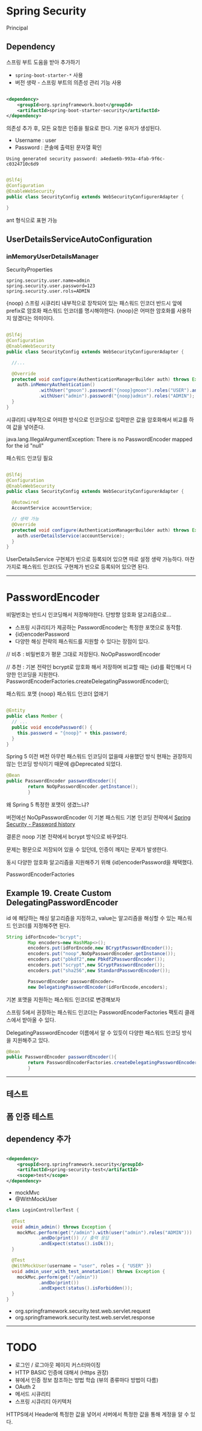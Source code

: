 # Spring Security

Principal

## Dependency

스프링 부트 도움을 받아 추가하기

- `spring-boot-starter-*` 사용
- 버전 생략 - 스프링 부트의 의존성 관리 기능 사용

```xml

<dependency>
    <groupId>org.springframework.boot</groupId>
    <artifactId>spring-boot-starter-security</artifactId>
</dependency>
```

의존성 추가 후, 모든 요청은 인증을 필요로 한다. 기본 유저가 생성된다.

- Username : user
- Password : 콘솔에 출력된 문자열 확인

```text
Using generated security password: a4edae6b-993a-4fab-9f6c-c0324710c6d9
```

```java

@Slf4j
@Configuration
@EnableWebSecurity
public class SecurityConfig extends WebSecurityConfigurerAdapter {

}
```

ant 형식으로 표현 가능

## UserDetailsServiceAutoConfiguration

### inMemoryUserDetailsManager

SecurityProperties

```text
spring.security.user.name=admin
spring.security.user.password=123
spring.security.user.rols=ADMIN
```

{noop} 스프링 시큐리티 내부적으로 장착되어 있는 패스워드 인코더 반드시 앞에 prefix로 암호화 패스워드 인코더를 명시해야한다.
{noop}은 어떠한 암호화를 사용하지 않겠다는 의미이다.

```java

@Slf4j
@Configuration
@EnableWebSecurity
public class SecurityConfig extends WebSecurityConfigurerAdapter {

  //...

  @Override
  protected void configure(AuthenticationManagerBuilder auth) throws Exception {
    auth.inMemoryAuthentication()
            .withUser("gmoon").password("{noop}gmoon").roles("USER").and()
            .withUser("admin").password("{noop}admin").roles("ADMIN");
  }
}
```

시큐리티 내부적으로 어떠한 방식으로 인코딩으로 입력받은 값을 암호화해서 비교를 하여 값을 넣어준다.

java.lang.IllegalArgumentException: There is no PasswordEncoder mapped for the
id "null"

패스워드 인코딩 필요

```java

@Slf4j
@Configuration
@EnableWebSecurity
public class SecurityConfig extends WebSecurityConfigurerAdapter {

  @Autowired
  AccountService accountService;

  // 생략 가능
  @Override
  protected void configure(AuthenticationManagerBuilder auth) throws Exception {
    auth.userDetailsService(accountService);
  }
}
```

UserDetailsService 구현체가 빈으로 등록되어 있으면 따로 설정 생략 가능하다. 마찬가지로 패스워드 인코더도 구현체가 빈으로
등록되어 있으면 된다.

---

# PasswordEncoder

비밀번호는 반드시 인코딩해서 저장해야한다. 단방향 암호화 알고리즘으로...

- 스프링 시큐리티가 제공하는 PasswordEncoder는 특정한 포맷으로 동작함.
- {id}encoderPassword
- 다양한 해싱 전략의 패스워드를 지원할 수 있다는 장점이 있다.

// 비추 : 비밀번호가 평문 그대로 저장된다. NoOpPasswordEncoder

// 추천 : 기본 전략인 bcrypt로 암호화 해서 저장하며 비교할 때는 {id}를 확인해서 다양한 인코딩을 지원한다.
PasswordEncoderFactories.createDelegatingPasswordEncoder();

패스워드 포맷 {noop} 패스워드 인코더 없애기

```java

@Entity
public class Member {
  // ...
  public void encodePassword() {
    this.password = "{noop}" + this.password;
  }
}
```

Spring 5 이전 버전 아무런 패스워드 인코딩이 없을때 사용했던 방식 현재는 권장하지 않는 인코딩 방식이기 때문에 @Deprecated
되었다.

```java
@Bean
public PasswordEncoder passwordEncoder(){
        return NoOpPasswordEncoder.getInstance();
        }
```

왜 Spring 5 특정한 포맷이 생겼느냐?

버전에선 NoOpPasswordEncoder 이 기본 패스워드 기본 인코딩 전략에서
[Spring Security - Password history](https://docs.spring.io/spring-security/site/docs/current/reference/html5/#authentication-password-storage-history)

결론은 noop 기본 전략에서 bcrypt 방식으로 바꾸었다.

문제는 평문으로 저장되어 있을 수 있던데, 인증이 깨지는 문제가 발생한다.

동시 다양한 암호화 알고리즘을 지원해주기 위해 {id}encoderPassword을 채택했다.

PasswordEncoderFactories

## Example 19. Create Custom DelegatingPasswordEncoder

id 에 해당하는 해싱 알고리즘을 지정하고, value는 알고리즘을 해싱할 수 있는 패스워드 인코더를 지정해주면 된다.

```java
String idForEncode="bcrypt";
        Map encoders=new HashMap<>();
        encoders.put(idForEncode,new BCryptPasswordEncoder());
        encoders.put("noop",NoOpPasswordEncoder.getInstance());
        encoders.put("pbkdf2",new Pbkdf2PasswordEncoder());
        encoders.put("scrypt",new SCryptPasswordEncoder());
        encoders.put("sha256",new StandardPasswordEncoder());

        PasswordEncoder passwordEncoder=
        new DelegatingPasswordEncoder(idForEncode,encoders);
```

기본 포맷을 지원하는 패스워드 인코더로 변경해보자

스프링 5에서 권장하는 패스워드 인코더는 PasswordEncoderFactories 팩토리 클래스에서 받아올 수 있다.

DelegatingPasswordEncoder 이름에서 알 수 있듯이 다양한 패스워드 인코딩 방식을 지원해주고 있다.

```java
@Bean
public PasswordEncoder passwordEncoder(){
        return PasswordEncoderFactories.createDelegatingPasswordEncoder();
        }
```

---

## 테스트

## 폼 인증 테스트

## dependency 추가

```xml

<dependency>
    <groupId>org.springframework.security</groupId>
    <artifactId>spring-security-test</artifactId>
    <scope>test</scope>
</dependency>
```

- mockMvc
- @WithMockUser

```java
class LoginControllerTest {
  
  @Test
  void admin_admin() throws Exception {
    mockMvc.perform(get("/admin").with(user("admin").roles("ADMIN")))
            .andDo(print()) // 출력 응답
            .andExpect(status().isOk());
  }

  @Test
  @WithMockUser(username = "user", roles = { "USER" })
  void admin_user_with_test_annotation() throws Exception {
    mockMvc.perform(get("/admin"))
            .andDo(print())
            .andExpect(status().isForbidden());
  }
}
```

- org.springframework.security.test.web.servlet.request
- org.springframework.security.test.web.servlet.response

---

# TODO

- 로그인 / 로그아웃 페이지 커스터마이징
- HTTP BASIC 인증에 대해서 (Https 권장)
- 뷰에서 인증 정보 참조하는 방법 학습 (뷰의 종류마다 방법이 다름)
- OAuth 2
- 메서드 시큐리티
- 스프링 시큐리티 아키텍처

HTTPS에서 Header에 특정한 값을 넣어서 서버에서 특정한 값을 통해 계정을 알 수 있다.




